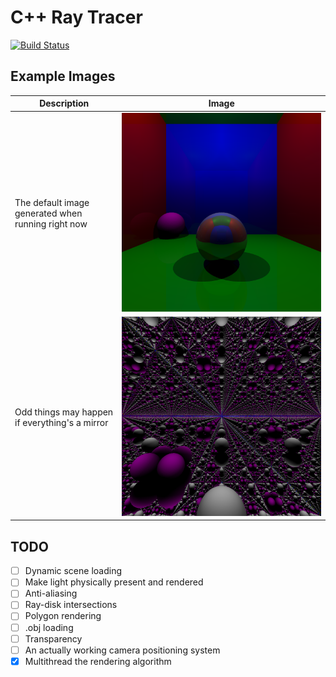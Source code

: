 # C++ Ray Tracer

[![Build Status](https://travis-ci.com/inda18plusplus/alandr-raytracer.svg?branch=master)](https://travis-ci.com/inda18plusplus/alandr-raytracer)

## Example Images

| Description | Image |
| --- | --- |
| The default image generated when running right now | ![](img/standard.png) |
| Odd things may happen if everything's a mirror | ![](img/mirrorRoom.png) |

## TODO

- [ ] Dynamic scene loading
- [ ] Make light physically present and rendered
- [ ] Anti-aliasing
- [ ] Ray-disk intersections
- [ ] Polygon rendering
- [ ] .obj loading
- [ ] Transparency
- [ ] An actually working camera positioning system
- [X] Multithread the rendering algorithm

